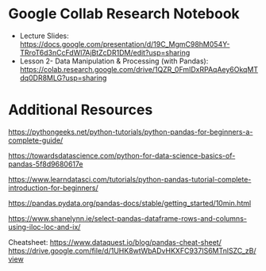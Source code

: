 
# Google Collab Research Notebook

- Lecture Slides: https://docs.google.com/presentation/d/19C_MgmC98hM054Y-TRroT6d3nCcFdWl7AjBtZcDR1DM/edit?usp=sharing
- Lesson 2- Data Manipulation & Processing (with Pandas): https://colab.research.google.com/drive/1QZR_0FmIDxRPAqAey6OkqMTdq0DR8MLG?usp=sharing

# Additional Resources

https://pythongeeks.net/python-tutorials/python-pandas-for-beginners-a-complete-guide/

https://towardsdatascience.com/python-for-data-science-basics-of-pandas-5f8d9680617e

https://www.learndatasci.com/tutorials/python-pandas-tutorial-complete-introduction-for-beginners/

https://pandas.pydata.org/pandas-docs/stable/getting_started/10min.html

https://www.shanelynn.ie/select-pandas-dataframe-rows-and-columns-using-iloc-loc-and-ix/

Cheatsheet: https://www.dataquest.io/blog/pandas-cheat-sheet/
https://drive.google.com/file/d/1UHK8wtWbADvHKXFC937IS6MTnlSZC_zB/view


